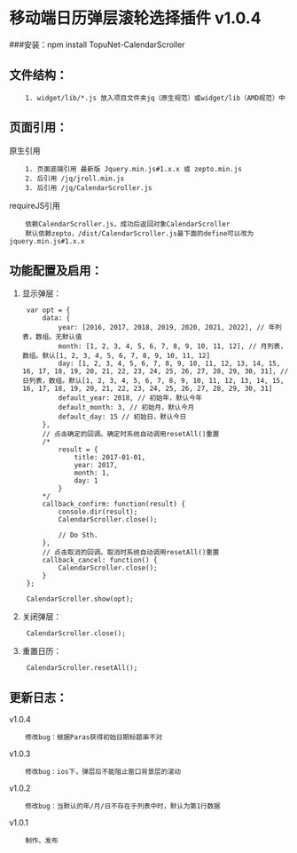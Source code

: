 # 移动端日历弹层滚轮选择插件 v1.0.4
###安装：npm install TopuNet-CalendarScroller

文件结构：
-------------
        1. widget/lib/*.js 放入项目文件夹jq（原生规范）或widget/lib（AMD规范）中

页面引用：
-------------
原生引用

        1. 页面底端引用 最新版 Jquery.min.js#1.x.x 或 zepto.min.js
        2. 后引用 /jq/jroll.min.js
        3. 后引用 /jq/CalendarScroller.js

requireJS引用

        依赖CalendarScroller.js，成功后返回对象CalendarScroller
        默认依赖zepto，/dist/CalendarScroller.js最下面的define可以改为jquery.min.js#1.x.x

功能配置及启用：
--------------
1. 显示弹层：

        var opt = {
            data: {
                year: [2016, 2017, 2018, 2019, 2020, 2021, 2022], // 年列表，数组。无默认值
                month: [1, 2, 3, 4, 5, 6, 7, 8, 9, 10, 11, 12], // 月列表，数组。默认[1, 2, 3, 4, 5, 6, 7, 8, 9, 10, 11, 12]
                day: [1, 2, 3, 4, 5, 6, 7, 8, 9, 10, 11, 12, 13, 14, 15, 16, 17, 18, 19, 20, 21, 22, 23, 24, 25, 26, 27, 28, 29, 30, 31], // 日列表，数组。默认[1, 2, 3, 4, 5, 6, 7, 8, 9, 10, 11, 12, 13, 14, 15, 16, 17, 18, 19, 20, 21, 22, 23, 24, 25, 26, 27, 28, 29, 30, 31]
                default_year: 2018, // 初始年，默认今年
                default_month: 3, // 初始月，默认今月
                default_day: 15 // 初始日，默认今日
            },
            // 点击确定的回调。确定时系统自动调用resetAll()重置
            /*
                result = {
                    title: 2017-01-01,
                    year: 2017,
                    month: 1,
                    day: 1
                }
            */
            callback_confirm: function(result) {
                console.dir(result);
                CalendarScroller.close();

                // Do Sth.
            },
            // 点击取消的回调。取消时系统自动调用resetAll()重置
            callback_cancel: function() {
                CalendarScroller.close();
            }
        };

        CalendarScroller.show(opt);

2. 关闭弹层：
        
        CalendarScroller.close();

3. 重置日历：

        CalendarScroller.resetAll();

更新日志：
-------------
v1.0.4

        修改bug：根据Paras获得初始日期标题串不对

v1.0.3

        修改bug：ios下，弹层后不能阻止窗口背景层的滚动

v1.0.2

        修改bug：当默认的年/月/日不存在于列表中时，默认为第1行数据

v1.0.1

        制作、发布
        